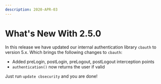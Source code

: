 ```yaml
---
description: 2020-APR-03
---
```


# What's New With 2.5.0

In this release we have updated our internal authentication library `cbauth` to version 5.x.  Which brings the following changes to `cbauth`:

* Added preLogin, postLogin, preLogout, postLogout interception points
* `authentication()` now returns the user if valid

Just run `update cbsecurity` and you are done!

